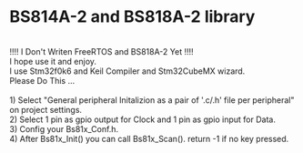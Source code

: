 # BS814A-2 and BS818A-2 library
<br />
!!!! I Don't Writen FreeRTOS and BS818A-2 Yet !!!! 
<br />
I hope use it and enjoy.
<br />
I use Stm32f0k6 and Keil Compiler and Stm32CubeMX wizard.
 <br />
Please Do This ...
<br />
<br />
1)  Select "General peripheral Initalizion as a pair of '.c/.h' file per peripheral" on project settings. 
<br />
2) Select 1 pin as gpio output for Clock and 1 pin as gpio input for Data.
<br />
3) Config your Bs81x_Conf.h. 
<br />
4) After Bs81x_Init() you can call Bs81x_Scan(). return -1 if no key pressed.
